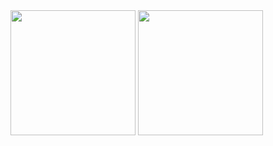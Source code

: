 <picture>
  <source
    srcset="https://github-readme-stats.vercel.app/api?username=Jaerinx&show_icons=true&theme=dark&hide=stars&hide_rank=true"
    media="(prefers-color-scheme: dark)"
  />
  <source
    srcset="https://github-readme-stats.vercel.app/api?username=Jaerinx&show_icons=true&hide=stars&hide_rank=true"
    media="(prefers-color-scheme: light), (prefers-color-scheme: no-preference)"
  />
  <img src="https://github-readme-stats.vercel.app/api?username=Jaerinx&show_icons=true&hide=stars&hide_rank=true" height=200/>
</picture>


<picture> 
  <img src="https://github-readme-stats.vercel.app/api/top-langs/?username=Jaerinx&layout=donut" height=200/>
</picture
